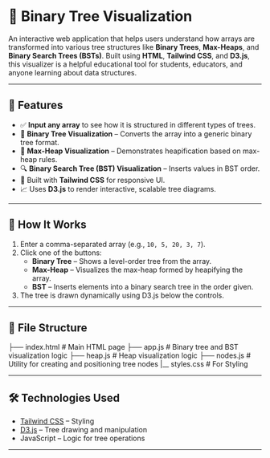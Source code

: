 # 🌳 Binary Tree Visualization

An interactive web application that helps users understand how arrays are transformed into various tree structures like **Binary Trees**, **Max-Heaps**, and **Binary Search Trees (BSTs)**. Built using **HTML**, **Tailwind CSS**, and **D3.js**, this visualizer is a helpful educational tool for students, educators, and anyone learning about data structures.

---

## 📌 Features

- ✅ **Input any array** to see how it is structured in different types of trees.
- 🌿 **Binary Tree Visualization** – Converts the array into a generic binary tree format.
- 🔺 **Max-Heap Visualization** – Demonstrates heapification based on max-heap rules.
- 🔍 **Binary Search Tree (BST) Visualization** – Inserts values in BST order.
- 🎨 Built with **Tailwind CSS** for responsive UI.
- 📈 Uses **D3.js** to render interactive, scalable tree diagrams.

---

## 🧠 How It Works

1. Enter a comma-separated array (e.g., `10, 5, 20, 3, 7`).
2. Click one of the buttons:
   - **Binary Tree** – Shows a level-order tree from the array.
   - **Max-Heap** – Visualizes the max-heap formed by heapifying the array.
   - **BST** – Inserts elements into a binary search tree in the order given.
3. The tree is drawn dynamically using D3.js below the controls.

---

## 📂 File Structure

├── index.html # Main HTML page
├── app.js # Binary tree and BST visualization logic
├── heap.js # Heap visualization logic
├── nodes.js # Utility for creating and positioning tree nodes
|__ styles.css # For Styling


---

## 🛠 Technologies Used

- [Tailwind CSS](https://tailwindcss.com/) – Styling
- [D3.js](https://d3js.org/) – Tree drawing and manipulation
- JavaScript – Logic for tree operations

---
